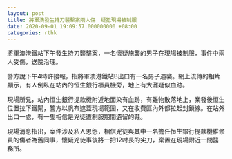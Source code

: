 ```yaml
---
layout: post
title: 將軍澳發生持刀襲擊案兩人傷　疑犯現場被制服
date: 2020-09-01 19:09:57.000000000 +08:00
categories: rthk
---
```


將軍澳港鐵站下午發生持刀襲擊案，一名懷疑施襲的男子在現場被制服，事件中兩人受傷，送院治理。

警方說下午4時許接報，指將軍澳港鐵站B出口有一名男子遇襲。網上流傳的相片顯示，有人倒臥在站內的恒生銀行櫃員機旁，地上有大灘疑似血跡。

現場所見，站內恒生銀行提款機附近地面染有血跡，有雜物散落地上，案發後恒生位置拉下鐵閘，警方以帆布遮蓋現場範圍，又在收費區內外都拉起封鎖線。在站外出口一處，有一隻相信是兇徒遭制服期間遺留的鞋。

現場消息指出，案件涉及私人恩怨，相信兇徒與其中一名擔任恒生銀行提款機維修員的傷者為舊同事，懷疑兇徒事後將一把12吋長的尖刀，棄置在現場附近一間醫務所。
